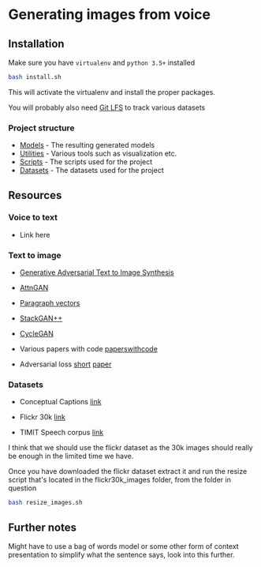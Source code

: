 # Generating images from voice

## Installation

Make sure you have `virtualenv` and `python 3.5+` installed


```bash
bash install.sh
```
This will activate the virtualenv and install the proper packages.

You will probably also need [Git LFS](https://git-lfs.github.com/) to track various datasets


### Project structure
* [Models](models) - The resulting generated models
* [Utilities](utils) - Various tools such as visualization etc.
* [Scripts](scripts) - The scripts used for the project
* [Datasets](datasets) - The datasets used for the project


## Resources

### Voice to text
* Link here

### Text to image

* [Generative Adversarial Text to Image Synthesis](https://arxiv.org/pdf/1605.05396.pdf)

* [AttnGAN](https://arxiv.org/pdf/1711.10485.pdf)

* [Paragraph vectors](https://cs.stanford.edu/~quocle/paragraph_vector.pdf)

* [StackGAN++](https://arxiv.org/pdf/1710.10916)

* [CycleGAN](https://junyanz.github.io/CycleGAN/)

* Various papers with code [paperswithcode](https://paperswithcode.com/task/text-to-image-generation)

* Adversarial loss [short](https://www.quora.com/What-is-adversarial-loss-in-machine-learning) [paper](https://arxiv.org/pdf/1901.08753.pdf)

### Datasets

* Conceptual Captions [link](https://ai.google.com/research/ConceptualCaptions/download)

* Flickr 30k [link](https://www.kaggle.com/hsankesara/flickr-image-dataset/version/1)

* TIMIT Speech corpus [link](https://catalog.ldc.upenn.edu/LDC93S1)

I think that we should use the flickr dataset as the 30k images should really be enough in the limited time we have.

Once you have downloaded the flickr dataset extract it and run the resize script
that's located in the flickr30k_images folder, from the folder in question
```bash
bash resize_images.sh
```

## Further notes

Might have to use a bag of words model or some other form of context presentation to simplify what the sentence says, look into this further.
